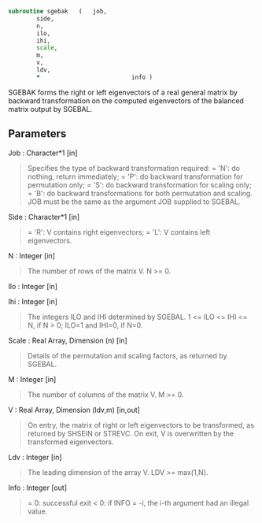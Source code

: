 ```fortran
subroutine sgebak	(	job,
		side,
		n,
		ilo,
		ihi,
		scale,
		m,
		v,
		ldv,
		*                          info )
```

 SGEBAK forms the right or left eigenvectors of a real general matrix
 by backward transformation on the computed eigenvectors of the
 balanced matrix output by SGEBAL.

## Parameters
Job : Character*1 [in]
> Specifies the type of backward transformation required:
> = 'N': do nothing, return immediately;
> = 'P': do backward transformation for permutation only;
> = 'S': do backward transformation for scaling only;
> = 'B': do backward transformations for both permutation and
> scaling.
> JOB must be the same as the argument JOB supplied to SGEBAL.

Side : Character*1 [in]
> = 'R':  V contains right eigenvectors;
> = 'L':  V contains left eigenvectors.

N : Integer [in]
> The number of rows of the matrix V.  N >= 0.

Ilo : Integer [in]

Ihi : Integer [in]
> The integers ILO and IHI determined by SGEBAL.
> 1 <= ILO <= IHI <= N, if N > 0; ILO=1 and IHI=0, if N=0.

Scale : Real Array, Dimension (n) [in]
> Details of the permutation and scaling factors, as returned
> by SGEBAL.

M : Integer [in]
> The number of columns of the matrix V.  M >= 0.

V : Real Array, Dimension (ldv,m) [in,out]
> On entry, the matrix of right or left eigenvectors to be
> transformed, as returned by SHSEIN or STREVC.
> On exit, V is overwritten by the transformed eigenvectors.

Ldv : Integer [in]
> The leading dimension of the array V. LDV >= max(1,N).

Info : Integer [out]
> = 0:  successful exit
> < 0:  if INFO = -i, the i-th argument had an illegal value.

